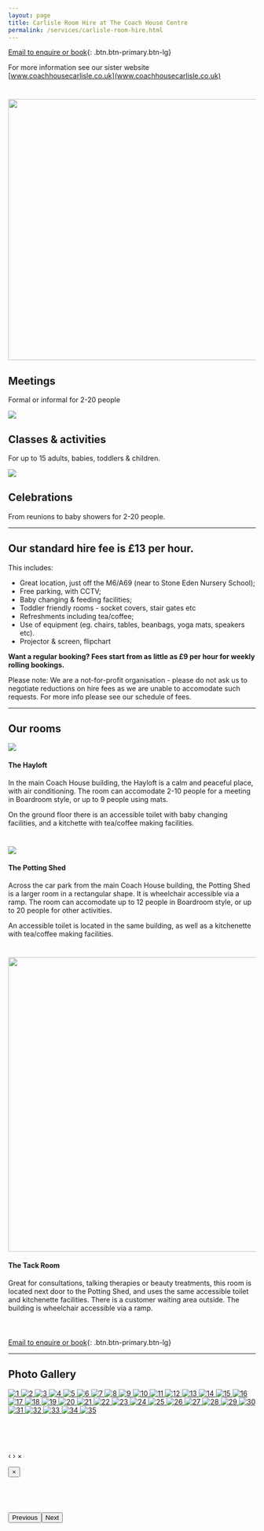 ```yaml
---
layout: page
title: Carlisle Room Hire at The Coach House Centre
permalink: /services/carlisle-room-hire.html
---
```



[Email to enquire or book](javascript:void(location.href='mailto:'+String.fromCharCode(114,111,111,109,104,105,114,101,64,104,97,112,112,121,109,117,109,115,46,111,114,103,46,117,107))){: .btn.btn-primary.btn-lg}

For more information see our sister website [www.coachhousecarlisle.co.uk](www.coachhousecarlisle.co.uk)

<div style="height: 25px;">&nbsp;</div>

<div class="row"><div class="col-md-3"><div class="row"><img class="img-responsive img-rounded" src="/uploads/versions/coachhouse-meetingroom---x105-0-270-270-532-532x---.jpg" width="532" height="532" /></div><div class="row"><h2>Meetings</h2><p>Formal or informal for 2-20 people</p></div></div><div class="col-md-3 col-md-offset-1"><div class="row"><img class="img-responsive img-rounded" src="/img/room-hire-2.jpg" /></div><div class="row"><h2>Classes &amp; activities</h2><p>For up to 15 adults, babies, toddlers &amp; children.</p></div></div><div class="col-md-3 col-md-offset-1"><div class="row"><img class="img-responsive img-rounded" src="/img/room-hire-3.jpg" /></div><div class="row"><h2>Celebrations</h2><p>From reunions to baby showers for 2-20 people.</p></div></div></div>

---

## Our standard hire fee is &pound;13 per hour.

This includes:

* Great location, just off the M6/A69 (near to Stone Eden Nursery School);
* Free parking, with CCTV;
* Baby changing & feeding facilities;
* Toddler friendly rooms - socket covers, stair gates etc
* Refreshments including tea/coffee;
* Use of equipment (eg. chairs, tables, beanbags, yoga mats, speakers etc).
* Projector & screen, flipchart


**Want a regular booking? Fees start from as little as &pound;9 per hour for weekly rolling bookings.**

Please note: We are a not-for-profit organisation - please do not ask us to negotiate reductions on hire fees as we are unable to accomodate such requests. For more info please see our schedule of fees.

---

## Our rooms

<div class="row"><div class="col-md-3"><img class="img-responsive img-rounded" src="/img/room-hire-2.jpg" /></div><div class="col-md-9"><h4>The Hayloft</h4><p>In the main Coach House building, the Hayloft is a calm and peaceful place, with air conditioning. The room can accomodate 2-10 people for a meeting in Boardroom style, or up to 9 people using mats.</p><p>On the ground floor there is an accessible toilet with baby changing facilities, and a kitchette with tea/coffee making facilities.</p></div></div>

<div style="height: 25px;">&nbsp;</div>

<div class="row"><div class="col-md-3"><img class="img-responsive img-rounded" src="/img/room-hire-4.jpg" /></div><div class="col-md-9"><h4>The Potting Shed</h4><p>Across the car park from the main Coach House building, the Potting Shed is a larger room in a rectangular shape. It is wheelchair accessible via a ramp. The room can accomodate up to 12 people in Boardroom style, or up to 20 people for other activities.</p><p>An accessible toilet is located in the same building, as well as a kitchenette with tea/coffee making facilities.</p></div></div>

<div style="height: 25px;">&nbsp;</div>

<div class="row"><div class="col-md-3"><img class="img-responsive img-rounded" src="/uploads/versions/roomhire-tackroom---x6-0-948-720-790-600x---.jpg" width="790" height="600" /></div><div class="col-md-9"><h4>The Tack Room</h4><p>Great for consultations, talking therapies or beauty treatments, this room is located next door to the Potting Shed, and uses the same accessible toilet and kitchenette facilities. There is a customer waiting area outside. The building is wheelchair accessible via a ramp.</p></div></div>

<div style="height: 25px;">&nbsp;</div>

[Email to enquire or book](javascript:void(location.href='mailto:'+String.fromCharCode(114,111,111,109,104,105,114,101,64,104,97,112,112,121,109,117,109,115,46,111,114,103,46,117,107))){: .btn.btn-primary.btn-lg}

---

## Photo Gallery

<div id="links"><a title="" data-gallery="" href="/img/roomhire/1.jpg"><img delayedsrc="/img/roomhire/thumbnails/1.jpg" alt="1" src="/img/roomhire/thumbnails/1.jpg" /> </a> <a title="" data-gallery="" href="/img/roomhire/2.jpg"> <img delayedsrc="/img/roomhire/thumbnails/2.jpg" alt="2" src="/img/roomhire/thumbnails/2.jpg" /> </a> <a title="" data-gallery="" href="/img/roomhire/3.jpg"> <img delayedsrc="/img/roomhire/thumbnails/3.jpg" alt="3" src="/img/roomhire/thumbnails/3.jpg" /> </a> <a title="" data-gallery="" href="/img/roomhire/4.jpg"> <img delayedsrc="/img/roomhire/thumbnails/4.jpg" alt="4" src="/img/roomhire/thumbnails/4.jpg" /> </a> <a title="" data-gallery="" href="/img/roomhire/5.jpg"> <img delayedsrc="/img/roomhire/thumbnails/5.jpg" alt="5" src="/img/roomhire/thumbnails/5.jpg" /> </a> <a title="" data-gallery="" href="/img/roomhire/6.jpg"> <img delayedsrc="/img/roomhire/thumbnails/6.jpg" alt="6" src="/img/roomhire/thumbnails/6.jpg" /> </a> <a title="" data-gallery="" href="/img/roomhire/7.jpg"> <img delayedsrc="/img/roomhire/thumbnails/7.jpg" alt="7" src="/img/roomhire/thumbnails/7.jpg" /> </a> <a title="" data-gallery="" href="/img/roomhire/8.jpg"> <img delayedsrc="/img/roomhire/thumbnails/8.jpg" alt="8" src="/img/roomhire/thumbnails/8.jpg" /> </a> <a title="" data-gallery="" href="/img/roomhire/9.jpg"> <img delayedsrc="/img/roomhire/thumbnails/9.jpg" alt="9" src="/img/roomhire/thumbnails/9.jpg" /> </a> <a title="" data-gallery="" href="/img/roomhire/10.jpg"> <img delayedsrc="/img/roomhire/thumbnails/10.jpg" alt="10" src="/img/roomhire/thumbnails/10.jpg" /> </a> <a title="" data-gallery="" href="/img/roomhire/11.jpg"> <img delayedsrc="/img/roomhire/thumbnails/11.jpg" alt="11" src="/img/roomhire/thumbnails/11.jpg" /> </a> <a title="" data-gallery="" href="/img/roomhire/12.jpg"> <img delayedsrc="/img/roomhire/thumbnails/12.jpg" alt="12" src="/img/roomhire/thumbnails/12.jpg" /> </a> <a title="" data-gallery="" href="/img/roomhire/13.jpg"> <img delayedsrc="/img/roomhire/thumbnails/13.jpg" alt="13" src="/img/roomhire/thumbnails/13.jpg" /> </a> <a title="" data-gallery="" href="/img/roomhire/14.jpg"> <img delayedsrc="/img/roomhire/thumbnails/14.jpg" alt="14" src="/img/roomhire/thumbnails/14.jpg" /> </a> <a title="" data-gallery="" href="/img/roomhire/15.jpg"> <img delayedsrc="/img/roomhire/thumbnails/15.jpg" alt="15" src="/img/roomhire/thumbnails/15.jpg" /> </a> <a title="" data-gallery="" href="/img/roomhire/16.jpg"> <img delayedsrc="/img/roomhire/thumbnails/16.jpg" alt="16" src="/img/roomhire/thumbnails/16.jpg" /> </a> <a title="" data-gallery="" href="/img/roomhire/17.jpg"> <img delayedsrc="/img/roomhire/thumbnails/17.jpg" alt="17" src="/img/roomhire/thumbnails/17.jpg" /> </a> <a title="" data-gallery="" href="/img/roomhire/18.jpg"> <img delayedsrc="/img/roomhire/thumbnails/18.jpg" alt="18" src="/img/roomhire/thumbnails/18.jpg" /> </a> <a title="" data-gallery="" href="/img/roomhire/19.jpg"> <img delayedsrc="/img/roomhire/thumbnails/19.jpg" alt="19" src="/img/roomhire/thumbnails/19.jpg" /> </a> <a title="" data-gallery="" href="/img/roomhire/20.jpg"> <img delayedsrc="/img/roomhire/thumbnails/20.jpg" alt="20" src="/img/roomhire/thumbnails/20.jpg" /> </a> <a title="" data-gallery="" href="/img/roomhire/21.jpg"> <img delayedsrc="/img/roomhire/thumbnails/21.jpg" alt="21" src="/img/roomhire/thumbnails/21.jpg" /> </a> <a title="" data-gallery="" href="/img/roomhire/22.jpg"> <img delayedsrc="/img/roomhire/thumbnails/22.jpg" alt="22" src="/img/roomhire/thumbnails/22.jpg" /> </a> <a title="" data-gallery="" href="/img/roomhire/23.jpg"> <img delayedsrc="/img/roomhire/thumbnails/23.jpg" alt="23" src="/img/roomhire/thumbnails/23.jpg" /> </a> <a title="" data-gallery="" href="/img/roomhire/24.jpg"> <img delayedsrc="/img/roomhire/thumbnails/24.jpg" alt="24" src="/img/roomhire/thumbnails/24.jpg" /> </a> <a title="" data-gallery="" href="/img/roomhire/25.jpg"> <img delayedsrc="/img/roomhire/thumbnails/25.jpg" alt="25" src="/img/roomhire/thumbnails/25.jpg" /> </a> <a title="" data-gallery="" href="/img/roomhire/26.jpg"> <img delayedsrc="/img/roomhire/thumbnails/26.jpg" alt="26" src="/img/roomhire/thumbnails/26.jpg" /> </a> <a title="" data-gallery="" href="/img/roomhire/27.jpg"> <img delayedsrc="/img/roomhire/thumbnails/27.jpg" alt="27" src="/img/roomhire/thumbnails/27.jpg" /> </a> <a title="" data-gallery="" href="/img/roomhire/28.jpg"> <img delayedsrc="/img/roomhire/thumbnails/28.jpg" alt="28" src="/img/roomhire/thumbnails/28.jpg" /> </a> <a title="" data-gallery="" href="/img/roomhire/29.jpg"> <img delayedsrc="/img/roomhire/thumbnails/29.jpg" alt="29" src="/img/roomhire/thumbnails/29.jpg" /> </a> <a title="" data-gallery="" href="/img/roomhire/30.jpg"> <img delayedsrc="/img/roomhire/thumbnails/30.jpg" alt="30" src="/img/roomhire/thumbnails/30.jpg" /> </a> <a title="" data-gallery="" href="/img/roomhire/31.jpg"> <img delayedsrc="/img/roomhire/thumbnails/31.jpg" alt="31" src="/img/roomhire/thumbnails/31.jpg" /> </a> <a title="" data-gallery="" href="/img/roomhire/32.jpg"> <img delayedsrc="/img/roomhire/thumbnails/32.jpg" alt="32" src="/img/roomhire/thumbnails/32.jpg" /> </a> <a title="" data-gallery="" href="/img/roomhire/33.jpg"> <img delayedsrc="/img/roomhire/thumbnails/33.jpg" alt="33" src="/img/roomhire/thumbnails/33.jpg" /> </a> <a title="" data-gallery="" href="/img/roomhire/34.jpg"> <img delayedsrc="/img/roomhire/thumbnails/34.jpg" alt="34" src="/img/roomhire/thumbnails/34.jpg" /> </a> <a title="" data-gallery="" href="/img/roomhire/35.jpg"> <img delayedsrc="/img/roomhire/thumbnails/35.jpg" alt="35" src="/img/roomhire/thumbnails/35.jpg" /> </a></div>

<script>
$(document).ready(function()
{
	$("img").each(function(){
	  $(this).attr("src", $(this).attr("delayedsrc"));
	});
})
</script>

<link rel="stylesheet" href="/css/blueimp-gallery.min.css" />

<link rel="stylesheet" href="/css/bootstrap-image-gallery.min.css" /><!-- Image Gallery -->

<div id="blueimp-gallery" class="blueimp-gallery"><!-- The container for the modal slides --><div class="slides">&nbsp;</div><!-- Controls for the borderless lightbox --><h3 class="title">&nbsp;</h3><a class="prev">&lsaquo;</a> <a class="next">&rsaquo;</a> <a class="close">&times;</a><ol class="indicator"></ol> <!-- The modal dialog, which will be used to wrap the lightbox content --><div class="modal fade"><div class="modal-dialog"><div class="modal-content"><div class="modal-header"><button type="button" class="close" aria-hidden="true">&times;</button><h4 class="modal-title">&nbsp;</h4></div><div class="modal-body next">&nbsp;</div><div class="modal-footer"><button type="button" class="btn btn-default pull-left prev"><i class="glyphicon glyphicon-chevron-left"></i> Previous</button><button type="button" class="btn btn-primary next">Next <i class="glyphicon glyphicon-chevron-right"></i></button></div></div></div></div></div>

<script src="/scripts/jquery.blueimp-gallery.min.js"></script>

<script src="/scripts/bootstrap-image-gallery.min.js"></script>